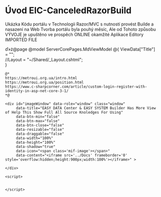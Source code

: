 ﻿# Úvod   EIC-CanceledRazorBuild  

Ukázka Kódu portálu v Technologii Razor/MVC s nutností provést Builde a nasazení na Web
Tvorba portálu byla pouhý měsíc, Ale od Tohoto způsobu VÝVOJE je upuštěno
ve prospěch ONLINE okamžité Aplikace Editory
IMPORTED FILE

ď»ż@page 
@model ServerCorePages.MdViewModel
@{
    ViewData["Title"] = "";  
    //Layout = "~/Shared/_Layout.cshtml";  
}

    @*
    https://metroui.org.ua/intro.html
    https://metroui.org.ua/position.html
    https://www.c-sharpcorner.com/article/custom-login-register-with-identity-in-asp-net-core-3-1/
    *@

<div class="text-center info-panel mb-2">
   
    <div id="imageWindow" data-role="window" class="window"
         data-title="EASY DATA Center & EASY SYSTEM Builder Has More View of Help This Show Full All Source Knoledges For Using"
         data-btn-min="false"
         data-btn-max="false"
         data-btn-close="false"
         data-resizable="false"
         data-draggable="false"
         data-width="100%"
         data-height="100%"
         data-shadow="true"
         data-icon="<span class='mif-image'></span>"
         data-content="<iframe src='../Docs' frameborder='0' style='overflow:hidden;height:900px;width:100%'></iframe>" >

    </div>
 
    <script>
        

    </script>
</div>

